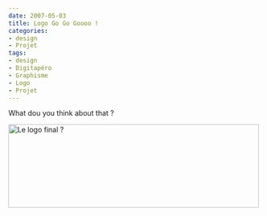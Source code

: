 ```yaml
---
date: 2007-05-03
title: Logo Go Go Goooo !
categories:
- design
- Projet
tags:
- design
- Digitapéro
- Graphisme
- Logo
- Projet
---
```

What dou you think about that ?

<a href="https://dlgjp9x71cipk.cloudfront.net/2007/05/da_logo_beta.png" title="Le logo final ?"><img src="https://dlgjp9x71cipk.cloudfront.net/2007/05/da_logo_beta.png" alt="Le logo final ?" height="166" width="498" /></a>
